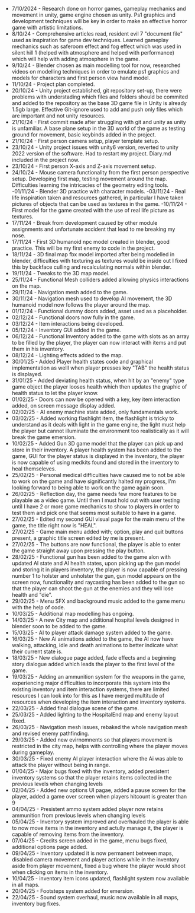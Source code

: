 - 7/10/2024  - Research done on horror games, gameplay mechanics and movement in unity, game 	engine chosen as unity. Ps1 graphics and development techniques will be key in order to 	make an effective horror game with artistic limitations.
- 8/10/24 - Comprehensive articles read, resident evil 7 "document file" used as inspiration for 	game dev techniques. Learned gameplay mechanics such as saferoom effect and fog effect 	which was used in silent hill 1 (helped with atmosphere and helped with performance) 	which will help with adding atmosphere in the game.
- 9/10/24 - Blender chosen as main modelling tool for now, researched videos on modelling 	techniques in order to emulate ps1 graphics and models for characters and first person 	view hand model.
- 11/10/24 - Project plan completed.
- 20/10/24 - Unity project established, git repository set-up, there were problems with 	understading which files and folders should be commited and added to the repository as 	the base 3D game file in Unity is already 1.5gb large. Effective Git-ignore used to add 	and push only files which are important and not unity resources.
- 21/10/24 - First commit made after struggling with git and unity as unity is unfamiliar. A 		base plane setup in the 3D world of the game as testing ground for movement, basic 	keybinds added in the project. 
- 21/10/24 - First person camera setup, player template setup.
- 23/10/24 - Unity project issues with unity6 version, reverted to unity 2022 version of the 	software. Had to restart my project. Diary.md included in the project now.
- 23/10/24 - First person X-axis and Z-axis movement setup.
- 24/10/24 - Mouse camera functionality from the first person perspective setup. Developing 	first map, testing movement around the map. Difficulties learning the intricacies of the 	geometry editing tools.
-01/11/24 - Blender 3D practice with character models.
-03/11/24 - Real life inspiration taken and resources gathered, in particular I have taken pictures of objects that can be used as textures in the game.
-10/11/24 - First model for the game created with the use of real life picture as textures.
- 17/11/24 - Break from development caused by other module assignments and unfortunate accident that lead to me breaking my nose.
- 17/11/24 - First 3D humanoid npc model created in blender, good practice. This will be my first enemy to code in the project.
- 18/11/24 - 3D final map fbx model imported after being modelled in blender, difficulties with texturing as textures would be inside out I fixed this by backface culling and recalculating normals within blender.
- 19/11/24 - Tweaks to the 3D map model.
- 25/11/24 - Functional Mesh colliders added allowing physics interactions on the map.
- 29/11/24 - Navigation mesh added to the game.
- 30/11/24 - Navigation mesh used to develop AI movement, the 3D humanoid model now follows the player around the map.
- 01/12/24 - Functional dummy doors added, asset used as a placeholder.
- 02/12/24 - Functional doors now fully in the game.
- 03/12/24 - Item interactions being developed.
- 05/12/24 - Inventory GUI added in the game.
- 06/12/24 - Functional Inventory added to the game with slots as an array to be filled by the player, the player can now interact with items and put them in his inventory.
- 08/12/24 - Lighting effects added to the map.
- 30/01/25 - Added Player health states code and graphical implementation as welll when player presses key "TAB" the health status is displayed.
- 31/01/25 - Added deviating health status, when hit by an "enemy" type game object the player looses health which then updates the graphic of health status to let the player know.
- 01/02/25 - Doors can now be opened with a key, key item interaction added, on screen message display added.
- 02/02/25 - AI enemy machine state added, only fundamentals work.
- 03/02/25 - Added working flashlight item, the flashlight is tricky to understand as it deals with light in the game engine, the light must help the player but cannot illuminate the environment too realistically as it will break the game emersion.
- 10/02/25 - Added Gun 3D game model that the player can pick up and store in their inventory. A player health system has been added to the game, GUI for the player status is displayed in the inventory, the player is now capable of using medkits found and stored in the inventory to heal themseleves.
- 25/02/25 - Personal medical difficulties have caused me to not be able to work on the game and have significantly halted my progress, I'm looking forward to being able to work on the game again soon.
- 26/02/25 - Reflection day, the game needs few more features to be playable as a video game. Until then I must hold out with user testing until I have 2 or more game mechanics to show to players in order to test them and pick one that seems most suitable to have in a game.
- 27/02/25 - Edited my second GUI visual page for the main menu of the game, the title right now is "HEAL".
- 27/02/25 - Game main menu added with; option, play and quit buttons present, a graphic title screen edited by me is present. 
- 27/02/25 - The buttons are now functional, the player is able to enter the game straight away upon pressing the play button.
- 28/02/25 - Functional gun has been added to the game alon with updated AI state and AI health states, upon picking up the gun model and storing it in players inventory, the player is now capable of pressing number 1 to holster and unholster the gun, gun model appears on the screen now, functionality and raycasting has been added to the gun so that the player can shoot the gun at the enemies and they will lose health and "die". 
- 29/02/25 - Menu SFX and background music added to the game menu with the help of code.
- 10/03/25 - Additional map modelling has ongoing.
- 14/03/25 - A new City map and additional hospital levels designed in blender soon to be added to the game.
- 15/03/25 - AI to player attack damage system added to the game.
- 16/03/25 - New Ai animations added to the game, the AI now have walking, attacking, idle and death animations to better indicate what their current state is.
- 18/03/25 - New dialogue page added, fade effects and a beginning story dialogue added which leads the player to the first level of the game.
- 19/03/25 - Adding an ammunition system for the weapons in the game, experiencing major difficulties to incorporate this system into the existing inventory and item interaction systems, there are limited resources I can look into for this as I have merged multitude of resources when developing the item interaction and inventory systems.
- 22/03/25 - Added final dialogue scene of the game.
- 25/03/25 - Added lighting to the HospitalEnd map and enemy layout fixed.
- 26/03/25 - Navigation mesh issues, rebaked the whole navigation mesh and revised enemy pathfinding.
- 29/03/25 - Added new evirnomnents so that players movement is restricted in the city map, helps with controlling where the player moves during gameplay.
- 30/03/25 - Fixed enemy AI player interaction where the Ai was able to attack the player without being in range.
- 01/04/25 - Major bugs fixed with the inventory, added presistent inventory systems so that the player retains items collected in the previous levels when changing levels
- 02/04/25 - Added new options UI pagae, added a pause screen for the player, added a game over screen when players hitcount is greater than 9
- 04/04/25 - Presistent ammo system added player now retains ammunition from previous levels when changing levels
- 05/04/25 - Inventory system improved and overhauled the player is able to now move items in the inventory and actully manage it, the player is capable of removing items from the inventory.
- 07/04/25 - Credits screen added in the game, menu bugs fixed, additional options page added.
- 09/04/25 - Inventory updated it is now permanent between maps, disabled camera movement and player actions while in the inventory aside from player movement, fixed a bug where the player would shoot when clicking on items in the inventory.
- 10/04/25 - inventory item icons updated, flashlight system now available in all maps.
- 20/04/25 - Footsteps system added for emersion.
- 22/04/25 - Sound system overhaul, music now available in all maps, inventory bug fixes.


